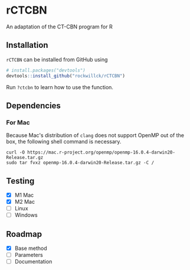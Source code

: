 # rCTCBN
An adaptation of the CT-CBN program for R
## Installation
`rCTCBN` can be installed from GitHub using
```R
# install.packages("devtools")
devtools::install_github("rockwillck/rCTCBN")
```
Run `?ctcbn` to learn how to use the function.
## Dependencies
### For Mac
Because Mac's distribution of `clang` does not support OpenMP out of the box, the following shell command is necessary.  
```console
curl -O https://mac.r-project.org/openmp/openmp-16.0.4-darwin20-Release.tar.gz
sudo tar fvxz openmp-16.0.4-darwin20-Release.tar.gz -C /
```
## Testing
- [x] M1 Mac
- [x] M2 Mac
- [ ] Linux
- [ ] Windows
## Roadmap
- [x] Base method
- [ ] Parameters
- [ ] Documentation
